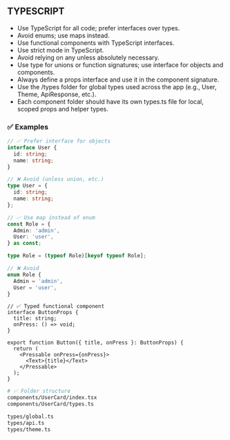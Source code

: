 ## TYPESCRIPT

- Use TypeScript for all code; prefer interfaces over types.
- Avoid enums; use maps instead.
- Use functional components with TypeScript interfaces.
- Use strict mode in TypeScript.
- Avoid relying on any unless absolutely necessary.
- Use type for unions or function signatures; use interface for objects and components.
- Always define a props interface and use it in the component signature.
- Use the /types folder for global types used across the app (e.g., User, Theme, ApiResponse, etc.).
- Each component folder should have its own types.ts file for local, scoped props and helper types.

### ✅ Examples

```ts
// ✅ Prefer interface for objects
interface User {
  id: string;
  name: string;
}

// ❌ Avoid (unless union, etc.)
type User = {
  id: string;
  name: string;
};

// ✅ Use map instead of enum
const Role = {
  Admin: 'admin',
  User: 'user',
} as const;

type Role = (typeof Role)[keyof typeof Role];

// ❌ Avoid
enum Role {
  Admin = 'admin',
  User = 'user',
}
```

```tsx
// ✅ Typed functional component
interface ButtonProps {
  title: string;
  onPress: () => void;
}

export function Button({ title, onPress }: ButtonProps) {
  return (
    <Pressable onPress={onPress}>
      <Text>{title}</Text>
    </Pressable>
  );
}
```

```bash
# ✅ Folder structure
components/UserCard/index.tsx
components/UserCard/types.ts

types/global.ts
types/api.ts
types/theme.ts
```
